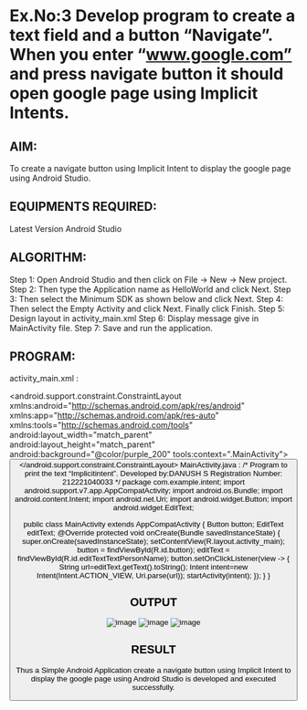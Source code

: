 # Ex.No:3 Develop program to create a text field and a button “Navigate”. When you enter “www.google.com” and press navigate button it should open google page using Implicit Intents.


## AIM:

To create a navigate button using Implicit Intent to display the google page using Android Studio.

## EQUIPMENTS REQUIRED:

Latest Version Android Studio

## ALGORITHM:

Step 1: Open Android Studio and then click on File -> New -> New project.
Step 2: Then type the Application name as HelloWorld and click Next. 
Step 3: Then select the Minimum SDK as shown below and click Next. 
Step 4: Then select the Empty Activity and click Next. Finally click Finish. 
Step 5: Design layout in activity_main.xml
Step 6: Display message give in MainActivity file.
Step 7: Save and run the application.


## PROGRAM:
activity_main.xml :
<?xml version="1.0" encoding="utf-8"?>
<android.support.constraint.ConstraintLayout 
xmlns:android="http://schemas.android.com/apk/res/android"
xmlns:app="http://schemas.android.com/apk/res-auto" 
xmlns:tools="http://schemas.android.com/tools" 
android:layout_width="match_parent" 
android:layout_height="match_parent"
android:background="@color/purple_200" 
tools:context=".MainActivity">
<Button android:id="@+id/button"
android:layout_width="wrap_content" 
android:layout_height="wrap_content" 
android:layout_marginEnd="48dp" 
android:text="NAVIGATE"
app:layout_constraintBottom_toBottomOf="parent" 
app:layout_constraintEnd_toEndOf="parent" 
app:layout_constraintTop_toTopOf="parent" 
app:layout_constraintVertical_bias="0.219" />
<EditText
android:id="@+id/editTextTextPersonName" 
android:layout_width="wrap_content" 
android:layout_height="wrap_content" 
android:layout_marginStart="32dp" 
android:ems="10"
android:inputType="textPersonName" 
app:layout_constraintBottom_toBottomOf="parent" 
app:layout_constraintStart_toStartOf="parent" 
app:layout_constraintTop_toTopOf="parent" 
app:layout_constraintVertical_bias="0.218" />
</android.support.constraint.ConstraintLayout>
MainActivity.java :
/*
Program to print the text “Implicitintent”. 
Developed by:DANUSH S
Registration Number: 212221040033
*/
package com.example.intent;
import android.support.v7.app.AppCompatActivity; 
import android.os.Bundle;
import android.content.Intent; 
import android.net.Uri;
import android.widget.Button; 
import android.widget.EditText;

public class MainActivity extends AppCompatActivity {
    Button button;
    EditText editText;
    @Override
    protected void onCreate(Bundle savedInstanceState) { 
     super.onCreate(savedInstanceState);
     setContentView(R.layout.activity_main); 
     button = findViewById(R.id.button);
     editText = findViewById(R.id.editTextTextPersonName); 
     button.setOnClickListener(view -> {
      String url=editText.getText().toString();
      Intent intent=new Intent(Intent.ACTION_VIEW, Uri.parse(url)); 
      startActivity(intent);
});
}
}

## OUTPUT
![image](https://github.com/danush564/Mobile-Application-Development/assets/98585166/c987b675-847e-4f52-ac7f-c7b8c64c6392)
![image](https://github.com/danush564/Mobile-Application-Development/assets/98585166/92e9d9d1-6fde-4a00-bb6e-f999f18a3dc9)
![image](https://github.com/danush564/Mobile-Application-Development/assets/98585166/3d69543d-7982-411e-b014-bf973f1ae7cb)



## RESULT
Thus a Simple Android Application create a navigate button using Implicit Intent to display the google page using Android Studio is developed and executed successfully.


